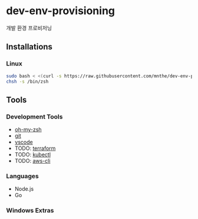 # dev-env-provisioning
개발 환경 프로비저닝

## Installations

### Linux

```bash
sudo bash < <(curl -s https://raw.githubusercontent.com/mnthe/dev-env-provisioning/main/setup-linux-ubuntu.sh)
chsh -s /bin/zsh
```

## Tools

### Development Tools

- [oh-my-zsh](https://ohmyz.sh/#install)
- [git](https://git-scm.com/)
- [vscode](https://code.visualstudio.com/)
- TODO: [terraform]()
- TODO: [kubectl]()
- TODO: [aws-cli]()

### Languages

- Node.js
- Go

### Windows Extras

